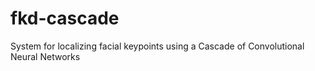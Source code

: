 # fkd-cascade
System for localizing facial keypoints using a Cascade of Convolutional Neural Networks
